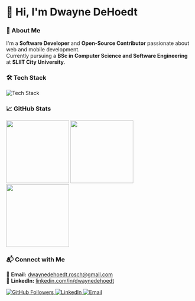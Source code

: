 # 👋 Hi, I'm Dwayne DeHoedt

### 🚀 About Me  
I'm a **Software Developer** and **Open-Source Contributor** passionate about web and mobile development.  
Currently pursuing a **BSc in Computer Science and Software Engineering** at **SLIIT City University**.  

### 🛠 Tech Stack  
<p>
  <img src="https://skillicons.dev/icons?i=html,css,js,react,php,mysql,kotlin,firebase,git,github,figma" alt="Tech Stack" />
</p>

### 📈 GitHub Stats  
<p>
  <img src="https://github-readme-stats.vercel.app/api?username=rdwaynedehoedt&show_icons=true&theme=radical&hide=contribs,prs" height="170" />
  <img src="https://github-readme-streak-stats.vercel.app?user=rdwaynedehoedt&theme=radical&date_format=M%20j%5B%2C%20Y%5D" height="170" />
  <img src="https://github-readme-stats.vercel.app/api/top-langs/?username=rdwaynedehoedt&layout=compact&theme=radical" height="170" />
</p>

### 📬 Connect with Me  
📧 **Email:** [dwaynedehoedt.rosch@gmail.com](mailto:dwaynedehoedt.rosch@gmail.com)  
🔗 **LinkedIn:** [linkedin.com/in/dwaynedehoedt](https://www.linkedin.com/in/dwaynedehoedt/)  

<p>
  <a href="https://github.com/rdwaynedehoedt">
    <img src="https://img.shields.io/github/followers/rdwaynedehoedt?label=Followers&style=social" alt="GitHub Followers">
  </a>
  <a href="https://www.linkedin.com/in/dwaynedehoedt/">
    <img src="https://img.shields.io/badge/-LinkedIn-blue?style=flat&logo=Linkedin&logoColor=white" alt="LinkedIn">
  </a>
  <a href="mailto:dwaynedehoedt.rosch@gmail.com">
    <img src="https://img.shields.io/badge/-Email-c14438?style=flat&logo=Gmail&logoColor=white" alt="Email">
  </a>
</p>
